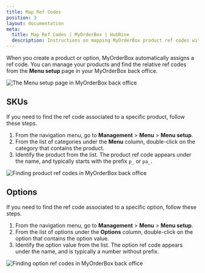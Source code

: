 ```yaml
---
title: Map Ref Codes
position: 3
layout: documentation
meta:
  title: Map Ref Codes | MyOrderBox | HubRise
  description: Instructions on mapping MyOrderBox product ref codes with other apps after connecting your EPOS with HubRise. Connect apps and synchronise your data.
---
```


When you create a product or option, MyOrderBox automatically assigns a ref code.
You can manage your products and find the relative ref codes from the **Menu setup** page in your MyOrderBox back office.

![The Menu setup page in MyOrderBox back office](../images/003-en-myorderbox-menu-setup.png)

## SKUs

If you need to find the ref code associated to a specific product, follow these steps.

1. From the navigation menu, go to **Management** > **Menu** > **Menu setup**.
1. From the list of categories under the **Menu** column, double-click on the category that contains the product.
1. Identify the product from the list. The product ref code appears under the name, and typically starts with the prefix `p_` or `pa_`.

![Finding product ref codes in MyOrderBox back office](../images/004-en-myorderbox-product-ref.png)

## Options

If you need to find the ref code associated to a specific option, follow these steps.

1. From the navigation menu, go to **Management** > **Menu** > **Menu setup**.
1. From the list of options under the **Options** column, double-click on the option that contains the option value.
1. Identify the option value from the list. The option ref code appears under the name, and is typically a number without prefix.

![Finding option ref codes in MyOrderBox back office](../images/005-en-myorderbox-option-ref.png)